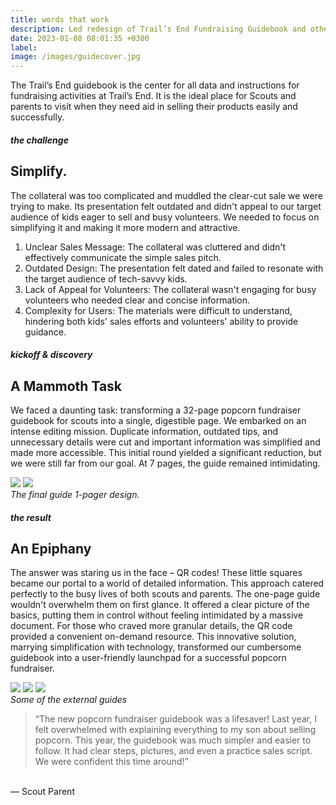 ```yaml
---
title: words that work
description: Led redesign of Trail’s End Fundraising Guidebook and other collateral pieces.
date: 2023-01-08 08:01:35 +0300
label: 
image: /images/guidecover.jpg
---
```


The Trail’s End guidebook is the center for all data and instructions for fundraising activities at Trail’s End. It is the ideal place for Scouts and parents to visit when they need aid in selling their products easily and successfully. 

##### the challenge
## Simplify.

The collateral was too complicated and muddled the clear-cut sale we were trying to make. Its presentation felt outdated and didn't appeal to our target audience of kids eager to sell and busy volunteers. We needed to focus on simplifying it and making it more modern and attractive.

1. Unclear Sales Message: The collateral was cluttered and didn't effectively communicate the simple sales pitch.
2. Outdated Design: The presentation felt dated and failed to resonate with the target audience of tech-savvy kids.
3. Lack of Appeal for Volunteers: The collateral wasn't engaging for busy volunteers who needed clear and concise information.
4. Complexity for Users: The materials were difficult to understand, hindering both kids' sales efforts and volunteers' ability to provide guidance.

##### kickoff & discovery
## A Mammoth Task

We faced a daunting task: transforming a 32-page popcorn fundraiser guidebook for scouts into a single, digestible page. We embarked on an intense editing mission. Duplicate information, outdated tips, and unnecessary details were cut and important information was simplified and made more accessible. This initial round yielded a significant reduction, but we were still far from our goal. At 7 pages, the guide remained intimidating.

<div class="page__gallery__wrapper">
  <div class="page__gallery__images">
    <img src= /images/kernelone.png loading="lazy">
    <img src= /images/kerneltwo.png loading="lazy">
  </div>
  <em>The final guide 1-pager design.</em>
</div>

##### the result
## An Epiphany

The answer was staring us in the face – QR codes! These little squares became our portal to a world of detailed information. This approach catered perfectly to the busy lives of both scouts and parents. The one-page guide wouldn't overwhelm them on first glance. It offered a clear picture of the basics, putting them in control without feeling intimidated by a massive document.  For those who craved more granular details, the QR code provided a convenient on-demand resource.  This innovative solution, marrying simplification with technology, transformed our cumbersome guidebook into a user-friendly launchpad for a successful popcorn fundraiser. 

<div class="page__gallery__wrapper">
  <div class="page__gallery__images">
    <img src= /images/fundyear.png loading="lazy">
    <img src= /images/appguide.png loading="lazy">
    <img src= /images/app2.png loading="lazy">
  </div>
  <em>Some of the external guides</em>
</div>

>“The new popcorn fundraiser guidebook was a lifesaver!  Last year, I felt overwhelmed with explaining everything to my son about selling popcorn.  This year, the guidebook was much simpler and easier to follow.  It had clear steps, pictures, and even a practice sales script. We were confident this time around!”<br>
<br>
— Scout Parent